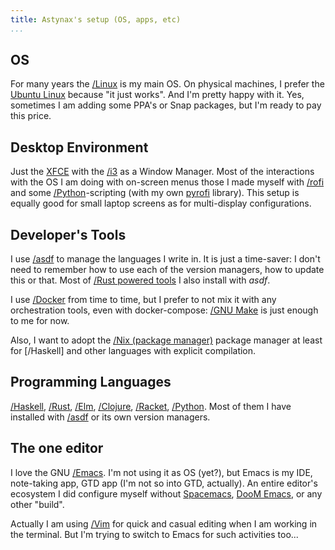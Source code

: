 ```yaml
---
title: Astynax's setup (OS, apps, etc)
...
```


## OS

For many years the [/Linux]() is my main OS. On physical machines, I prefer the [Ubuntu Linux](https://ubuntu.com/) because "it just works". And I'm pretty happy with it. Yes, sometimes I am adding some PPA's or Snap packages, but I'm ready to pay this price.

## Desktop Environment

Just the [XFCE](https://xfce.org/) with the [/i3]() as a Window Manager. Most of the interactions with the OS I am doing with on-screen menus those I made myself with [/rofi]() and some [/Python]()-scripting (with my own [pyrofi](https://github.com/astynax/pyrofi) library). This setup is equally good for small laptop screens as for multi-display configurations.

## Developer's Tools

I use [/asdf]() to manage the languages I write in. It is just a time-saver: I don't need to remember how to use each of the version managers, how to update this or that. Most of [/Rust powered tools]() I also install with *asdf*. 

I use [/Docker]() from time to time, but I prefer to not mix it with any orchestration tools, even with docker-compose: [/GNU Make]() is just enough to me for now. 

Also, I want to adopt the [/Nix (package manager)]() package manager at least for [/Haskell] and other languages with explicit compilation.

## Programming Languages

[/Haskell](), [/Rust](), [/Elm](), [/Clojure](), [/Racket](), [/Python](). Most of them I have installed with [/asdf]() or its own version managers.

## The one editor

I love the GNU [/Emacs](). I'm not using it as OS (yet?), but Emacs is my IDE, note-taking app, GTD app (I'm not so into GTD, actually). An entire editor's ecosystem I did configure myself without [Spacemacs](https://spacemacs.org/), [DooM Emacs](https://github.com/hlissner/doom-emacs), or any other "build".

Actually I am using [/Vim]() for quick and casual editing when I am working in the terminal. But I'm trying to switch to Emacs for such activities too... 
